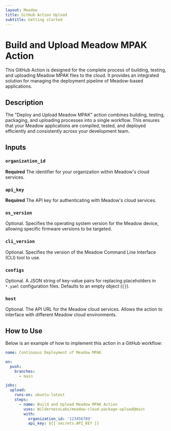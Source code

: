 ```yaml
---
layout: Meadow
title: GitHub Action Upload
subtitle: Getting started
---
```


# Build and Upload Meadow MPAK Action

This GitHub Action is designed for the complete process of building, testing, and uploading Meadow MPAK files to the cloud. It provides an integrated solution for managing the deployment pipeline of Meadow-based applications.

## Description

The "Deploy and Upload Meadow MPAK" action combines building, testing, packaging, and uploading processes into a single workflow. This ensures that your Meadow applications are compiled, tested, and deployed efficiently and consistently across your development team.

## Inputs

### `organization_id`
**Required** The identifier for your organization within Meadow's cloud services.

### `api_key`
**Required** The API key for authenticating with Meadow's cloud services.

### `os_version`
Optional. Specifies the operating system version for the Meadow device, allowing specific firmware versions to be targeted.

### `cli_version`
Optional. Specifies the version of the Meadow Command Line Interface (CLI) tool to use.

### `configs`
Optional. A JSON string of key-value pairs for replacing placeholders in `*.yaml` configuration files. Defaults to an empty object (`{}`).

### `host`
Optional. The API URL for the Meadow cloud services. Allows the action to interface with different Meadow cloud environments.

## How to Use

Below is an example of how to implement this action in a GitHub workflow:

```yaml
name: Continuous Deployment of Meadow MPAK

on:
  push:
    branches:
      - main

jobs:
  upload:
    runs-on: ubuntu-latest
    steps:
      - name: Build and Upload Meadow MPAK Action
        uses: WildernessLabs/meadow-cloud-package-upload@main
        with:
          organization_id: '123456789'
          api_key: ${{ secrets.API_KEY }}